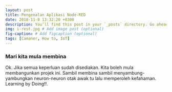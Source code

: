 ```yaml
---
layout: post
title: Pengenalan Aplikasi Node-RED
date: 2018-11-8 13:32:20 +0300
description: You’ll find this post in your `_posts` directory. Go ahead and edit it and re-build the site to see your changes. # Add post description (optional)
img: i-rest.jpg # Add image post (optional)
fig-caption: # Add figcaption (optional)
tags: [Camaner, How to, IoT]
---
```

### Mari kita mula membina

Ok. Jika semua keperluan sudah disediakan. Kita boleh mula membangunkan projek ini. Sambil membina sambil menyambung-yambungkan neuron-neuron otak awak tu lalu memperoleh kefahaman. Learning by Doing!!.










